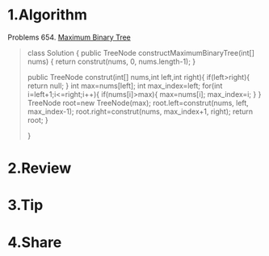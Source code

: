 # 1.Algorithm

Problems 654.   [Maximum Binary Tree](https://leetcode.com/problems/maximum-binary-tree/description/)



>class Solution {
>    public TreeNode constructMaximumBinaryTree(int[] nums) {
>	return construt(nums, 0, nums.length-1);
>}
>
>public TreeNode construt(int[] nums,int left,int right){
>	if(left>right){
>		return null;
>	}
>	int max=nums[left];
>	int max_index=left;
>	for(int i=left+1;i<=right;i++){
>		if(nums[i]>max){
>			max=nums[i];
>			max_index=i;
>		}
>	}
>	TreeNode root=new TreeNode(max);
>	root.left=construt(nums, left, max_index-1);
>	root.right=construt(nums, max_index+1, right);
>	return root;
>	}
>
>}

# 2.Review


# 3.Tip


# 4.Share